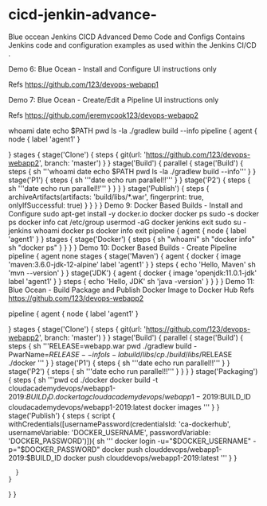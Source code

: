 # cicd-jenkin-advance-
Blue occean
Jenkins CICD Advanced Demo Code and Configs
Contains Jenkins code and configuration examples as used within the Jenkins CI/CD .

Demo 6: Blue Ocean - Install and Configure
UI instructions only

Refs https://github.com/123/devops-webapp1

Demo 7: Blue Ocean - Create/Edit a Pipeline
UI instructions only

Refs https://github.com/jeremycook123/devops-webapp2


whoami
date
echo $PATH
pwd
ls -la
./gradlew build --info
pipeline {
  agent {
    node {
      label 'agent1'
    }

  }
  stages {
    stage('Clone') {
      steps {
        git(url: 'https://github.com/123/devops-webapp2', branch: 'master')
      }
    }
    stage('Build') {
      parallel {
        stage('Build') {
          steps {
            sh '''whoami
date
echo $PATH
pwd
ls -la
./gradlew build --info'''
          }
        }
        stage('P1') {
          steps {
            sh '''date
echo run parallel!!'''
          }
        }
        stage('P2') {
          steps {
            sh '''date
echo run parallel!!'''
          }
        }
      }
    }
    stage('Publish') {
      steps {
        archiveArtifacts(artifacts: 'build/libs/*.war', fingerprint: true, onlyIfSuccessful: true)
      }
    }
  }
}
Demo 9: Docker Based Builds - Install and Configure
sudo apt-get install -y docker.io
docker
docker ps
sudo -s
docker ps
docker info
cat /etc/group
usermod -aG docker jenkins
exit
sudo su - jenkins
whoami
docker ps
docker info
exit
pipeline {
    agent {
        node {
            label 'agent1'
        }
    }
    stages {
        stage('Docker') {
            steps {
                sh "whoami"
                sh "docker info"
                sh "docker ps"
            }
        }
    }
}
Demo 10: Docker Based Builds - Create Pipeline
pipeline {
    agent none
    stages {
        stage('Maven') {
            agent {
                docker {
                    image 'maven:3.6.0-jdk-12-alpine'
                    label 'agent1'
                }
            }
            steps {
                echo 'Hello, Maven'
                sh 'mvn --version'
            }
        }
        stage('JDK') {
            agent {
                docker {
                    image 'openjdk:11.0.1-jdk'
                    label 'agent1'
                }
            }
            steps {
                echo 'Hello, JDK'
                sh 'java -version'
            }
        }
    }
}
Demo 11: Blue Ocean - Build Package and Publish Docker Image to Docker Hub
Refs https://github.com/123/devops-webapp2

pipeline {
  agent {
    node {
      label 'agent1'
    }

  }
  stages {
    stage('Clone') {
      steps {
        git(url: 'https://github.com/123/devops-webapp2', branch: 'master')
      }
    }
    stage('Build') {
      parallel {
        stage('Build') {
          steps {
            sh '''RELEASE=webapp.war
pwd
./gradlew build -PwarName=$RELEASE --info
ls -la build/libs/
cp ./build/libs/$RELEASE ./docker
'''
          }
        }
        stage('P1') {
          steps {
            sh '''date
echo run parallel!!'''
          }
        }
        stage('P2') {
          steps {
            sh '''date
echo run parallel!!'''
          }
        }
      }
    }
    stage('Packaging') {
      steps {
        sh '''pwd
cd ./docker
docker build -t cloudacademydevops/webapp1-2019:$BUILD_ID .
docker tag cloudacademydevops/webapp1-2019:$BUILD_ID cloudacademydevops/webapp1-2019:latest
docker images
'''
      }
    }
    stage('Publish') {
      steps {
        script {
          withCredentials([usernamePassword(credentialsId: 'ca-dockerhub', usernameVariable: 'DOCKER_USERNAME', passwordVariable: 'DOCKER_PASSWORD')]){
            sh '''
docker login -u="$DOCKER_USERNAME" -p="$DOCKER_PASSWORD"
docker push clouddevops/webapp1-2019:$BUILD_ID
docker push clouddevops/webapp1-2019:latest
'''
          }
        }

      }
    }
  }
}
